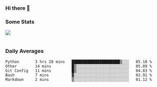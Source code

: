 ### Hi there 👋

<!--
**haruishi43/haruishi43** is a ✨ _special_ ✨ repository because its `README.md` (this file) appears on your GitHub profile.

Here are some ideas to get you started:

- 🔭 I’m currently working on ...
- 🌱 I’m currently learning ...
- 👯 I’m looking to collaborate on ...
- 🤔 I’m looking for help with ...
- 💬 Ask me about ...
- 📫 How to reach me: ...
- 😄 Pronouns: ...
- ⚡ Fun fact: ...
-->

### Some Stats
<div>
  <img align="center" src="https://github-readme-stats.vercel.app/api?username=haruishi43&count_private=true&show_icons=true" />
</div>

</br>

### Daily Averages

<!--START_SECTION:waka-->
```text
Python       3 hrs 28 mins   █████████████████████▒░░░   85.10 % 
Other        14 mins         █▒░░░░░░░░░░░░░░░░░░░░░░░   05.89 % 
Git Config   11 mins         █▒░░░░░░░░░░░░░░░░░░░░░░░   04.83 % 
Bash         7 mins          ▓░░░░░░░░░░░░░░░░░░░░░░░░   02.91 % 
Markdown     2 mins          ▒░░░░░░░░░░░░░░░░░░░░░░░░   01.12 % 
```
<!--END_SECTION:waka-->
